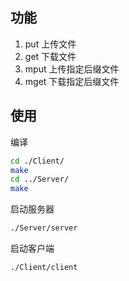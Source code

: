 ## 功能
1. put <filename> 上传文件 
2. get <filename> 下载文件
3. mput <ext> 上传指定后缀文件
4. mget <ext> 下载指定后缀文件

## 使用
编译
```bash
cd ./Client/
make
cd ../Server/
make
```

启动服务器
```bash
./Server/server
```

启动客户端
```bash
./Client/client
```

